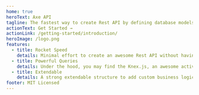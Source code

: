 ```yaml
---
home: true
heroText: Axe API
tagline: The fastest way to create Rest API by defining database models and relations.
actionText: Get Started →
actionLink: /getting-started/introduction/
heroImage: /logo.png
features:
  - title: Rocket Speed
    details: Minimal effort to create an awesome Rest API without having too much code and trouble.
  - title: Powerful Queries
    details: Under the hood, you may find the Knex.js, an awesome active record implementation..
  - title: Extendable
    details: A strong extendable structure to add custom business logic on the top basic API features.
footer: MIT Licensed
---
```

